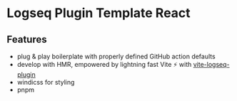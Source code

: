# Logseq Plugin Template React

## Features

- plug & play boilerplate with properly defined GitHub action defaults
- develop with HMR, empowered by lightning fast Vite ⚡ with [vite-logseq-plugin](https://github.com/pengx17/vite-plugin-logseq)
- windicss for styling
- pnpm
